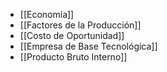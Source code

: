 - [[Economía]]
- [[Factores de la Producción]]
- [[Costo de Oportunidad]]
- [[Empresa de Base Tecnológica]]
- [[Producto Bruto Interno]]
